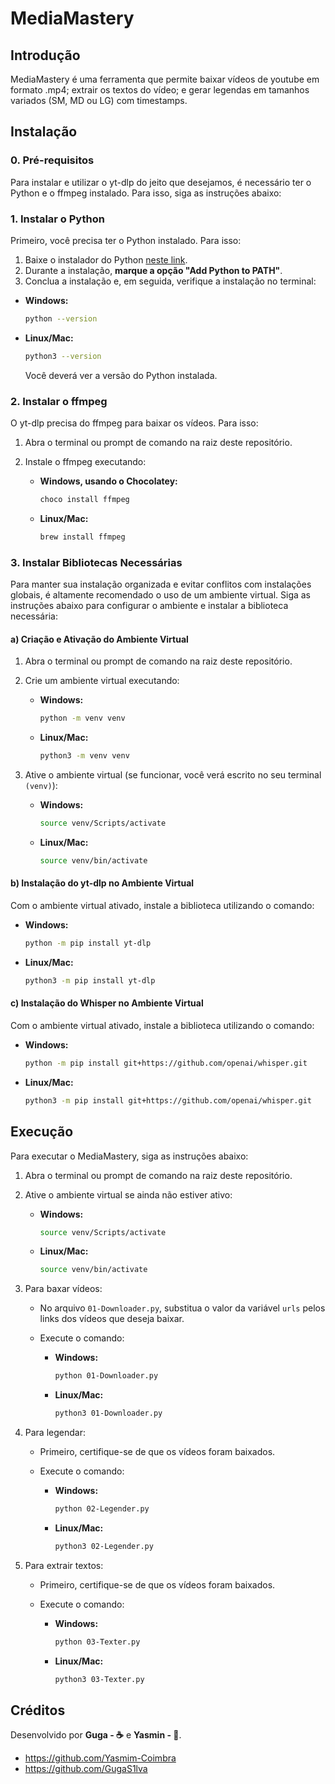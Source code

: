 # MediaMastery

## Introdução

MediaMastery é uma ferramenta que permite baixar vídeos de youtube em formato .mp4; extrair os textos do vídeo; e gerar legendas em tamanhos variados (SM, MD ou LG) com timestamps.

## Instalação

### 0. Pré-requisitos

Para instalar e utilizar o yt-dlp do jeito que desejamos, é necessário ter o Python e o ffmpeg instalado. Para isso, siga as instruções abaixo:

### 1. Instalar o Python

Primeiro, você precisa ter o Python instalado. Para isso:

1. Baixe o instalador do Python [neste link](https://www.python.org/downloads/).
2. Durante a instalação, **marque a opção "Add Python to PATH"**.
3. Conclua a instalação e, em seguida, verifique a instalação no terminal:

- **Windows:**

  ```bash
  python --version
  ```

- **Linux/Mac:**

  ```zsh
  python3 --version
  ```

  Você deverá ver a versão do Python instalada.

### 2. Instalar o ffmpeg

O yt-dlp precisa do ffmpeg para baixar os vídeos. Para isso:

1. Abra o terminal ou prompt de comando na raiz deste repositório.
2. Instale o ffmpeg executando:

   - **Windows, usando o Chocolatey:**

     ```bash
     choco install ffmpeg
     ```

   - **Linux/Mac:**

     ```zsh
     brew install ffmpeg
     ```

### 3. Instalar Bibliotecas Necessárias

Para manter sua instalação organizada e evitar conflitos com instalações globais, é altamente recomendado o uso de um ambiente virtual. Siga as instruções abaixo para configurar o ambiente e instalar a biblioteca necessária:

#### a) Criação e Ativação do Ambiente Virtual

1. Abra o terminal ou prompt de comando na raiz deste repositório.
2. Crie um ambiente virtual executando:

   - **Windows:**

     ```bash
     python -m venv venv
     ```

   - **Linux/Mac:**

     ```zsh
     python3 -m venv venv
     ```

3. Ative o ambiente virtual (se funcionar, você verá escrito no seu terminal `(venv)`):

   - **Windows:**

     ```bash
     source venv/Scripts/activate
     ```

   - **Linux/Mac:**

     ```zsh
     source venv/bin/activate
     ```

#### b) Instalação do yt-dlp no Ambiente Virtual

Com o ambiente virtual ativado, instale a biblioteca utilizando o comando:

- **Windows:**

  ```bash
  python -m pip install yt-dlp
  ```

- **Linux/Mac:**

  ```zsh
  python3 -m pip install yt-dlp
  ```

#### c) Instalação do Whisper no Ambiente Virtual

Com o ambiente virtual ativado, instale a biblioteca utilizando o comando:

- **Windows:**

  ```bash
  python -m pip install git+https://github.com/openai/whisper.git
  ```

- **Linux/Mac:**

  ```zsh
  python3 -m pip install git+https://github.com/openai/whisper.git
  ```

## Execução

Para executar o MediaMastery, siga as instruções abaixo:

1. Abra o terminal ou prompt de comando na raiz deste repositório.
2. Ative o ambiente virtual se ainda não estiver ativo:

   - **Windows:**

     ```bash
     source venv/Scripts/activate
     ```

   - **Linux/Mac:**

     ```zsh
     source venv/bin/activate
      ```

3. Para baxar vídeos:

   - No arquivo `01-Downloader.py`, substitua o valor da variável `urls` pelos links dos vídeos que deseja baixar.
   - Execute o comando:

     - **Windows:**

       ```bash
       python 01-Downloader.py
       ```

     - **Linux/Mac:**

       ```zsh
       python3 01-Downloader.py
       ```

4. Para legendar:

   - Primeiro, certifique-se de que os vídeos foram baixados.
   - Execute o comando:

     - **Windows:**

       ```bash
       python 02-Legender.py
       ```

     - **Linux/Mac:**

       ```zsh
       python3 02-Legender.py
       ```

5. Para extrair textos:

   - Primeiro, certifique-se de que os vídeos foram baixados.
   - Execute o comando:

     - **Windows:**

       ```bash
       python 03-Texter.py
       ```

     - **Linux/Mac:**

       ```zsh
       python3 03-Texter.py
       ```

## Créditos

Desenvolvido por **Guga - :coffee:** e **Yasmin - :bubbles:**.
- https://github.com/Yasmim-Coimbra
- https://github.com/GugaS1lva